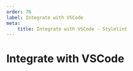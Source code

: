 ```yaml
---
order: 70
label: Integrate with VSCode
meta:
    title: Integrate with VSCode - Stylelint
---
```


# Integrate with VSCode
